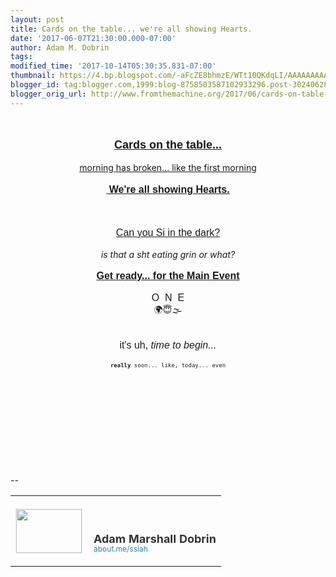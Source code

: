 ```yaml
---
layout: post
title: Cards on the table... we're all showing Hearts.
date: '2017-06-07T21:30:00.000-07:00'
author: Adam M. Dobrin
tags: 
modified_time: '2017-10-14T05:30:35.831-07:00'
thumbnail: https://4.bp.blogspot.com/-aFcZE8bhmzE/WTt10QKdqLI/AAAAAAAAAFk/wN_Lr-Ym0AAyJhdBRWHm4q0197GDy2gZQCK4B/s72-c/THECOLOROFheaven-709596.png
blogger_id: tag:blogger.com,1999:blog-8758503587102933296.post-302406282118126094
blogger_orig_url: http://www.fromthemachine.org/2017/06/cards-on-table-we-all-showing-hearts.html
---
```


<div dir="ltr"><div class="gmail_quote"><br /><div dir="ltr"><div class="gmail_quote"><div class="m_-890461781625882586HOEnZb"><div class="m_-890461781625882586h5"><div dir="ltr"><div class="gmail_quote"><div dir="ltr"><div class="gmail_quote"><div dir="ltr"><div class="gmail_quote"><div dir="ltr"><br /><div><div style="text-align: center;"><b><span style="font-family: arial black, sans-serif;"><a href="http://bit.ly/29MNgaN" style="font-size: large;" target="_blank">Cards on the table...</a></span></b></div><div style="text-align: center;"><b><br /></b></div><div style="text-align: center;"><a href="http://bit.ly/29MNgaN" target="_blank"></a><a href="http://4.bp.blogspot.com/-aFcZE8bhmzE/WTt10QKdqLI/AAAAAAAAAFk/wN_Lr-Ym0AAyJhdBRWHm4q0197GDy2gZQCK4B/s1600/THECOLOROFheaven-709596.png"><img alt="" border="0" id="BLOGGER_PHOTO_ID_6429862433554016434" src="https://4.bp.blogspot.com/-aFcZE8bhmzE/WTt10QKdqLI/AAAAAAAAAFk/wN_Lr-Ym0AAyJhdBRWHm4q0197GDy2gZQCK4B/s320/THECOLOROFheaven-709596.png" /></a></div><div style="text-align: center;"><a href="http://bit.ly/1P6JlC8" target="_blank">morning has broken... like the first morning</a></div></div><div style="text-align: center;"><b><span style="font-family: arial black, sans-serif; font-size: medium;"><br /></span></b></div><div style="text-align: center;"><b><span style="font-family: arial black, sans-serif; font-size: medium;"><a href="http://bit.ly/29QWuVZ" target="_blank">&nbsp;We're all showing Hearts.</a></span></b></div><div style="text-align: center;"><a href="http://goog_1254116430/" target="_blank"><br /></a></div><div style="text-align: center;"><a href="http://bit.ly/29QWuVZ" target="_blank"></a><a href="http://4.bp.blogspot.com/-SB1zmNRuhNY/WTt106n3QaI/AAAAAAAAAFs/hTnS46ZvBU83lneupRBpX4hEMIFoXOvAwCK4B/s1600/allshowinghearts-710238.png"><img alt="" border="0" id="BLOGGER_PHOTO_ID_6429862444951617954" src="https://4.bp.blogspot.com/-SB1zmNRuhNY/WTt106n3QaI/AAAAAAAAAFs/hTnS46ZvBU83lneupRBpX4hEMIFoXOvAwCK4B/s320/allshowinghearts-710238.png" /></a></div><div style="text-align: center;"><br /></div><div style="text-align: center;"><br /></div><div style="text-align: center;"><span style="font-family: arial black, sans-serif; font-size: medium;"><a href="http://bit.ly/1U5d6sP" target="_blank">Can you Si in the dark?</a></span></div><div style="text-align: center;"><br /></div><div style="text-align: center;"><a href="http://1.bp.blogspot.com/-5lXbH1lfRyw/WTt109CI10I/AAAAAAAAAF0/l75fcUQW7ZsY6Twyrb4-5qQm1MSiMiZigCK4B/s1600/13735563_10154368953643420_7114626322051587527_o-711636.jpg"><img alt="" border="0" id="BLOGGER_PHOTO_ID_6429862445598693186" src="https://1.bp.blogspot.com/-5lXbH1lfRyw/WTt109CI10I/AAAAAAAAAF0/l75fcUQW7ZsY6Twyrb4-5qQm1MSiMiZigCK4B/s320/13735563_10154368953643420_7114626322051587527_o-711636.jpg" /></a></div><div style="text-align: center;"><i>is that a sht eating grin or what?</i>​</div><div style="text-align: center;"><br /></div><div style="text-align: center;"><span style="font-family: arial black, sans-serif; font-size: medium;"><b><a href="http://bit.ly/29Pkrun" target="_blank">Get ready... for the Main Event</a></b></span></div><div style="text-align: center;"><br /></div><div style="text-align: center;"><a href="http://bit.ly/29Pkrun" target="_blank"></a><a href="http://2.bp.blogspot.com/--sesyC7DIBE/WTt11AmAW2I/AAAAAAAAAF8/41y3iqvAHPIjC5AH5A9WYc4zCZic6GjTgCK4B/s1600/earthplay-712245.png"><img alt="" border="0" id="BLOGGER_PHOTO_ID_6429862446554438498" src="https://2.bp.blogspot.com/--sesyC7DIBE/WTt11AmAW2I/AAAAAAAAAF8/41y3iqvAHPIjC5AH5A9WYc4zCZic6GjTgCK4B/s320/earthplay-712245.png" /></a></div><div style="text-align: center;"><div><span style="font-family: arial black, sans-serif; font-size: medium;">O &nbsp;N &nbsp;E</span></div><div></div><div>🌍😇🌫</div><div><br /></div>​</div><div style="text-align: center;"><span style="font-family: arial black, sans-serif; font-size: medium;"><a href="http://1.bp.blogspot.com/-FNcctyATxsA/WTt11akmtiI/AAAAAAAAAGE/i_95sblnPloeUK9WLjZm7gzBG1JB1BFkgCK4B/s1600/bowofchrist-713079.png"><img alt="" border="0" id="BLOGGER_PHOTO_ID_6429862453527885346" src="https://1.bp.blogspot.com/-FNcctyATxsA/WTt11akmtiI/AAAAAAAAAGE/i_95sblnPloeUK9WLjZm7gzBG1JB1BFkgCK4B/s320/bowofchrist-713079.png" /></a><br /></span></div><div style="text-align: center;"><span style="font-family: arial black, sans-serif; font-size: medium;">it's uh,<i> time to begin...</i></span></div><div style="text-align: center;"><span style="font-family: arial black, sans-serif; font-size: medium;"><i><br /></i></span></div><div style="text-align: center;"><span style="font-family: arial black, sans-serif; font-size: medium;"><i><a href="http://1.bp.blogspot.com/-c5xEvkswMrA/WTt11V06cuI/AAAAAAAAAGM/UloHR7VYJ30qcKQKhVBwDOFBDTmnIjflACK4B/s1600/coming-soon-713682.jpg"><img alt="" border="0" id="BLOGGER_PHOTO_ID_6429862452254110434" src="https://1.bp.blogspot.com/-c5xEvkswMrA/WTt11V06cuI/AAAAAAAAAGM/UloHR7VYJ30qcKQKhVBwDOFBDTmnIjflACK4B/s320/coming-soon-713682.jpg" /></a></i></span></div><div style="text-align: center;"><span style="font-family: monospace, monospace; font-size: xx-small;"><b>really</b> soon... like, today... even</span></div><div style="text-align: center;"><span style="font-family: monospace, monospace; font-size: xx-small;"><br /></span></div><div style="text-align: center;"><span style="font-family: monospace, monospace; font-size: xx-small;"><br /></span></div><br /><div style="text-align: center;"><span style="font-family: monospace, monospace; font-size: xx-small;"><a href="http://bit.ly/22xIDWp" target="_blank"></a><a href="http://1.bp.blogspot.com/-2LOoNgy8HcE/WTt11ilBlCI/AAAAAAAAAGU/0LrK1kLjOdM8RgKdN39wXvjK9PJ-3QA3wCK4B/s1600/12514021_10153953051248420_6708120153282920114_o-714353.jpg"><img alt="" border="0" id="BLOGGER_PHOTO_ID_6429862455677129762" src="https://1.bp.blogspot.com/-2LOoNgy8HcE/WTt11ilBlCI/AAAAAAAAAGU/0LrK1kLjOdM8RgKdN39wXvjK9PJ-3QA3wCK4B/s320/12514021_10153953051248420_6708120153282920114_o-714353.jpg" /></a></span><img src="https://mailfoogae.appspot.com/t?sender=aYWRhbTVAcmVhbGx5aGltLmNvbQ%3D%3D&amp;type=zerocontent&amp;guid=b7269736-8f56-4a6f-aaff-b9c0f2ea28cd" style="max-height: 0px; overflow: hidden; width: 0px;" /><span style="color: white; font-size: xx-small;">ᐧ</span></div></div></div><br /></div><div hspace="streak-pt-mark" style="max-height: 1px;"><img src="https://mailfoogae.appspot.com/t?sender=aYWRhbTVAcmVhbGx5aGltLmNvbQ%3D%3D&amp;type=zerocontent&amp;guid=60ff8271-483b-461b-9613-6f831c253748" style="max-height: 0px; overflow: hidden; width: 0px;" /><span style="color: white; font-size: xx-small;">ᐧ</span></div></div><br /></div><div hspace="streak-pt-mark" style="max-height: 1px;"><img src="https://mailfoogae.appspot.com/t?sender=aeWl0c2hhY2tAdW5kdWVjb2VyY2lvbi5jb20%3D&amp;type=zerocontent&amp;guid=45736812-cdbb-454b-8eea-0b0b784e674a" style="max-height: 0px; overflow: hidden; width: 0px;" /><span style="color: white; font-size: xx-small;">ᐧ</span></div></div><br /></div></div></div><div hspace="streak-pt-mark" style="max-height: 1px;"><img src="https://mailfoogae.appspot.com/t?sender=aYWRhbUBmcm9tdGhlbWFjaGluZS5vcmc%3D&amp;type=zerocontent&amp;guid=bc1a8e1b-4b43-4170-8d10-c5c4693615db" style="max-height: 0px; overflow: hidden; width: 0px;" /><span style="color: white; font-size: xx-small;">ᐧ</span></div></div><br /></div></div><br /><br clear="all" /><div><br /></div>-- <br /><div class="gmail_signature" data-smartmail="gmail_signature"><table border="0" cellpadding="0" cellspacing="0">      <tbody><tr>              <td align="left" style="line-height: 0; padding-bottom: 20px; padding-right: 10px; padding-top: 20px; vertical-align: bottom;" valign="bottom" width="107"><a href="https://about.me/ssiah?promo=email_sig&amp;utm_source=product&amp;utm_medium=email_sig&amp;utm_campaign=gmail_api&amp;utm_content=thumb" style="text-decoration: none;" target="_blank">                      <img alt="" height="70" src="https://thumbs.about.me/thumbnail/users/s/s/i/ssiah_emailsig.jpg?_1423909067_93" style="border: 1px solid #eeeeee; display: block; margin: 0; padding: 0;" width="105" />                  </a>              </td>              <td align="left" style="line-height: 1.1; padding-bottom: 20px; padding-top: 20px; vertical-align: bottom;" valign="bottom"><img height="1" src="https://about.me/t/sig?u=ssiah" style="border: 0; height: 1; margin: 0; overflow: hidden; padding: 0; width: 1;" width="1" />                  <br /><div style="color: #333333; font-family: &quot;proxima nova&quot; , &quot;helvetica&quot; , &quot;arial&quot; , sans-serif &quot;important&quot;; font-size: 18px; font-weight: bold;">Adam Marshall Dobrin</div><a href="https://about.me/ssiah?promo=email_sig&amp;utm_source=product&amp;utm_medium=email_sig&amp;utm_campaign=gmail_api&amp;utm_content=thumb" style="color: #2b82ad; font-family: &quot;proxima nova&quot; , &quot;helvetica&quot; , &quot;arial&quot; , sans-serif &quot;important&quot;; font-size: 12px; text-decoration: none;" target="_blank">about.me/ssiah                  </a>              </td>          </tr></tbody>  </table></div></div><div hspace="streak-pt-mark" style="max-height: 1px;"><img alt="" src="https://mailfoogae.appspot.com/t?sender=aYWRhbUBmcm9tdGhlbWFjaGluZS5vcmc%3D&amp;type=zerocontent&amp;guid=7b2ad23e-f855-4397-99d4-050ea3e187c7" style="max-height: 0px; overflow: hidden; width: 0px;" /><span style="color: white; font-size: xx-small;">ᐧ</span></div>
